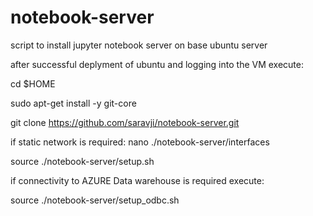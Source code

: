 # notebook-server
script to install jupyter notebook server on base ubuntu server

after successful deplyment of ubuntu and logging into the VM execute:

cd $HOME

sudo apt-get install -y git-core

git clone https://github.com/saravji/notebook-server.git

if static network is required:
    nano ./notebook-server/interfaces

source ./notebook-server/setup.sh

if connectivity to AZURE Data warehouse is required execute:

source ./notebook-server/setup_odbc.sh
